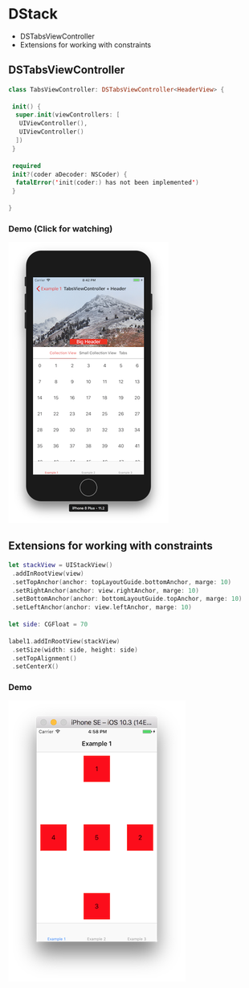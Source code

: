 # DStack

* DSTabsViewController
* Extensions for working with constraints


## DSTabsViewController

```swift
class TabsViewController: DSTabsViewController<HeaderView> {

 init() {
  super.init(viewControllers: [
   UIViewController(),
   UIViewController()
  ])
 }

 required
 init?(coder aDecoder: NSCoder) {
  fatalError('init(coder:) has not been implemented')
 }

}
```
### Demo (Click for watching)

[![Watch the Demo](https://github.com/ErusaevAP/DStack/blob/master/Documentations/Images/DSTabsViewController.png)](https://youtu.be/w2z89Qp6E2k)

## Extensions for working with constraints

```swift
let stackView = UIStackView()
 .addInRootView(view)
 .setTopAnchor(anchor: topLayoutGuide.bottomAnchor, marge: 10)
 .setRightAnchor(anchor: view.rightAnchor, marge: 10)
 .setBottomAnchor(anchor: bottomLayoutGuide.topAnchor, marge: 10)
 .setLeftAnchor(anchor: view.leftAnchor, marge: 10)

let side: CGFloat = 70

label1.addInRootView(stackView)
 .setSize(width: side, height: side)
 .setTopAlignment()
 .setCenterX()
```

### Demo

![ScreenShotPortrait](https://github.com/ErusaevAP/DStack/blob/master/Documentations/Images/ScreenShotPortrait.png)
